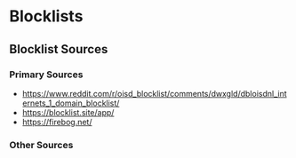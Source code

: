 # Blocklists


## Blocklist Sources

### Primary Sources
- https://www.reddit.com/r/oisd_blocklist/comments/dwxgld/dbloisdnl_internets_1_domain_blocklist/
- https://blocklist.site/app/
- https://firebog.net/

### Other Sources
